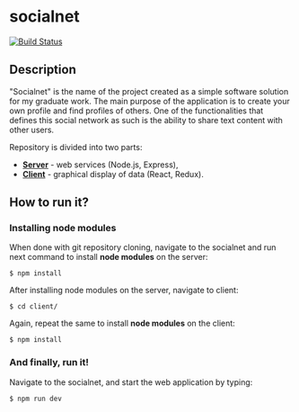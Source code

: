 # socialnet

[![Build Status](https://travis-ci.org/corlukantonio/socialnet.svg?branch=master)](https://travis-ci.org/corlukantonio/socialnet)

## Description

"Socialnet" is the name of the project created as a simple software solution for my graduate work. The main purpose of the application is to create your own profile and find profiles of others. One of the functionalities that defines this social network as such is the ability to share text content with other users.

Repository is divided into two parts:

- [**Server**](https://github.com/corlukantonio/socialnet) - web services (Node.js, Express),
- [**Client**](https://github.com/corlukantonio/socialnet/tree/master/client) - graphical display of data (React, Redux).

## How to run it?

### Installing node modules

When done with git repository cloning, navigate to the socialnet and run next command to install **node modules** on the server:

```
$ npm install
```

After installing node modules on the server, navigate to client:

```
$ cd client/
```

Again, repeat the same to install **node modules** on the client:

```
$ npm install
```

### And finally, run it!

Navigate to the socialnet, and start the web application by typing:

```
$ npm run dev
```
